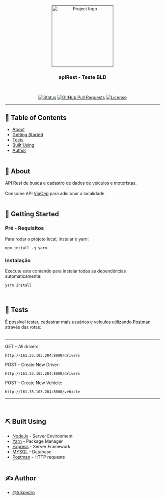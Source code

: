 <p align="center">
  <a href="" rel="noopener">
 <img width=200px height=200px src="./img/1.png" alt="Project logo"></a>
</p>
<h3 align="center">apiRest - Teste BLD</h3>
<br>
<div align="center">

[![Status](https://img.shields.io/badge/status-active-success.svg)]()
[![GitHub Pull Requests](https://img.shields.io/github/issues-pr/kylelobo/The-Documentation-Compendium.svg)](https://github.com/tukpedro/Web-Development-Studies/pulls)
[![License](https://img.shields.io/badge/license-MIT-blue.svg)](/LICENSE)

</div>

---


## 📝 Table of Contents

- [About](#about)
- [Getting Started](#getting_started)
- [Tests](#tests)
- [Built Using](#built_using)
- [Author](#authors)
<br><br>

## 🧐 About <a name = "about"></a>
API Rest de busca e cadastro de dados de veículos e motoristas.<br><br>
Consome API <a href="https://viacep.com.br/">ViaCep</a> para adicionar a localidade.<br><br>

## 🏁 Getting Started <a name = "getting_started"></a>

### Pré - Requisitos

Para rodar o projeto local, instalar o yarn:

```
npm install -g yarn
```

### Instalação

Execute este comando para instalar todas as dependências automaticamente:

```
yarn install
```
<br>


## 🔧 Tests <a name = "tests"></a><br>

É possível testar, cadastrar mais usuários e veículos utilizando <a href="https://www.postman.com/">Postman</a> através das rotas:<br><br>

<hr>

GET -  All drivers:
```
http://161.35.103.204:8000/drivers
```
POST - Create New Driver:
```
http://161.35.103.204:8000/drivers
```
POST - Create New Vehicle:
```
http://161.35.103.204:8000/vehicle
```
<hr>
<br>

## ⛏️ Built Using <a name = "built_using"></a>

- [NodeJs](https://nodejs.org/en/) - Server Environment
- [Yarn](https://yarnpkg.com/) - Package Manager
- [Express](https://expressjs.com/) - Server Framework
- [MYSQL](https://www.mysql.com/) - Database
- [Postman](https://www.postman.com/) - HTTP requests
<br><br>


## ✍️ Author <a name = "authors"></a>

- [@tukpedro](https://github.com/tukpedro)

